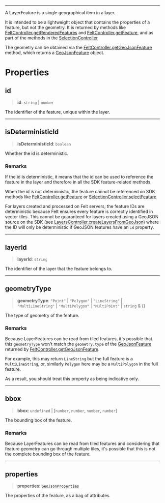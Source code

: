 ***

A LayerFeature is a single geographical item in a layer.

It is intended to be a lightweight object that contains the properties of a
feature, but not the geometry. It is returned by methods like
[FeltController.getRenderedFeatures](LayersController.md#getrenderedfeatures) and [FeltController.getFeature](LayersController.md#getfeature),
and as part of the methods in the [SelectionController](../Selection/SelectionController.md)

The geometry can be obtained via the [FeltController.getGeoJsonFeature](LayersController.md#getgeojsonfeature)
method, which returns a [GeoJsonFeature](../Shared/GeoJsonFeature.md) object.

# Properties

## id

> **id**: `string` | `number`

The identifier of the feature, unique within the layer.

***

## isDeterministicId

> **isDeterministicId**: `boolean`

Whether the id is deterministic.

### Remarks

If the id is deterministic, it means that the id can be used to reference the feature
in the layer and therefore in all the SDK feature-related methods.

When the id is not deterministic, the feature cannot be referenced on SDK methods like [FeltController.getFeature](LayersController.md#getfeature)
or [SelectionController.selectFeature](../Selection/SelectionController.md#selectfeature).

For layers created and processed on Felt servers, the feature IDs are deterministic because Felt ensures every feature is correctly identified in vector tiles.
This cannot be guaranteed for layers created using a GeoJSON source on the SDK (see [LayersController.createLayersFromGeoJson](LayersController.md#createlayersfromgeojson))
where the ID will only be deterministic if GeoJSON features have an `id` property.

***

## layerId

> **layerId**: `string`

The identifier of the layer that the feature belongs to.

***

## geometryType

> **geometryType**: `"Point"` | `"Polygon"` | `"LineString"` | `"MultiLineString"` | `"MultiPolygon"` | `"MultiPoint"` | `string` & \{}

The type of geometry of the feature.

### Remarks

Because LayerFeatures can be read from tiled features, it's
possible that this `geometryType` won't match the `geometry.type` of the
[GeoJsonFeature](../Shared/GeoJsonFeature.md) returned by [FeltController.getGeoJsonFeature](LayersController.md#getgeojsonfeature).

For example, this may return `LineString` but the full feature is a `MultiLineString`,
or, similarly `Polygon` here may be a `MultiPolygon` in the full feature.

As a result, you should treat this property as being indicative only.

***

## bbox

> **bbox**: `undefined` | \[`number`, `number`, `number`, `number`]

The bounding box of the feature.

### Remarks

Because LayerFeatures can be read from tiled features and considering
that feature geometry can go through multiple tiles, it's possible that this
is not the complete bounding box of the feature.

***

## properties

> **properties**: [`GeoJsonProperties`](../Shared/GeoJsonProperties.md)

The properties of the feature, as a bag of attributes.
